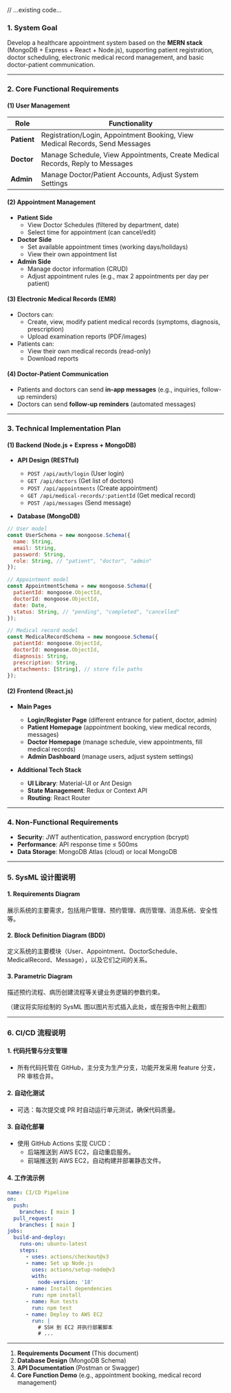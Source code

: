 // ...existing code...

### **1. System Goal**  
Develop a healthcare appointment system based on the **MERN stack** (MongoDB + Express + React + Node.js), supporting patient registration, doctor scheduling, electronic medical record management, and basic doctor-patient communication.  

---

### **2. Core Functional Requirements**  

#### **(1) User Management**  
| Role | Functionality |  
|------|---------------|  
| **Patient** | Registration/Login, Appointment Booking, View Medical Records, Send Messages |  
| **Doctor** | Manage Schedule, View Appointments, Create Medical Records, Reply to Messages |  
| **Admin** | Manage Doctor/Patient Accounts, Adjust System Settings |  

#### **(2) Appointment Management**  
- **Patient Side**  
  - View Doctor Schedules (filtered by department, date)  
  - Select time for appointment (can cancel/edit)  
- **Doctor Side**  
  - Set available appointment times (working days/holidays)  
  - View their own appointment list  
- **Admin Side**  
  - Manage doctor information (CRUD)  
  - Adjust appointment rules (e.g., max 2 appointments per day per patient)  

#### **(3) Electronic Medical Records (EMR)**  
- Doctors can:  
  - Create, view, modify patient medical records (symptoms, diagnosis, prescription)  
  - Upload examination reports (PDF/images)  
- Patients can:  
  - View their own medical records (read-only)  
  - Download reports  

#### **(4) Doctor-Patient Communication**  
- Patients and doctors can send **in-app messages** (e.g., inquiries, follow-up reminders)  
- Doctors can send **follow-up reminders** (automated messages)  

---

### **3. Technical Implementation Plan**  

#### **(1) Backend (Node.js + Express + MongoDB)**  
- **API Design (RESTful)**  
  - `POST /api/auth/login` (User login)  
  - `GET /api/doctors` (Get list of doctors)  
  - `POST /api/appointments` (Create appointment)  
  - `GET /api/medical-records/:patientId` (Get medical record)  
  - `POST /api/messages` (Send message)  

- **Database (MongoDB)**  
```javascript
// User model
const UserSchema = new mongoose.Schema({
  name: String,
  email: String,
  password: String,
  role: String, // "patient", "doctor", "admin"
});

// Appointment model
const AppointmentSchema = new mongoose.Schema({
  patientId: mongoose.ObjectId,
  doctorId: mongoose.ObjectId,
  date: Date,
  status: String, // "pending", "completed", "cancelled"
});

// Medical record model
const MedicalRecordSchema = new mongoose.Schema({
  patientId: mongoose.ObjectId,
  doctorId: mongoose.ObjectId,
  diagnosis: String,
  prescription: String,
  attachments: [String], // store file paths
});
```  

#### **(2) Frontend (React.js)**  
- **Main Pages**  
  - **Login/Register Page** (different entrance for patient, doctor, admin)  
  - **Patient Homepage** (appointment booking, view medical records, messages)  
  - **Doctor Homepage** (manage schedule, view appointments, fill medical records)  
  - **Admin Dashboard** (manage users, adjust system settings)  

- **Additional Tech Stack**  
  - **UI Library**: Material-UI or Ant Design  
  - **State Management**: Redux or Context API  
  - **Routing**: React Router  

---

### **4. Non-Functional Requirements**  
- **Security**: JWT authentication, password encryption (bcrypt)  
- **Performance**: API response time ≤ 500ms  
- **Data Storage**: MongoDB Atlas (cloud) or local MongoDB  

---

### **5. SysML 设计图说明**

#### 1. Requirements Diagram
展示系统的主要需求，包括用户管理、预约管理、病历管理、消息系统、安全性等。

#### 2. Block Definition Diagram (BDD)
定义系统的主要模块（User、Appointment、DoctorSchedule、MedicalRecord、Message），以及它们之间的关系。

#### 3. Parametric Diagram
描述预约流程、病历创建流程等关键业务逻辑的参数约束。

（建议将实际绘制的 SysML 图以图片形式插入此处，或在报告中附上截图）

---

### **6. CI/CD 流程说明**

#### 1. 代码托管与分支管理
- 所有代码托管在 GitHub，主分支为生产分支，功能开发采用 feature 分支，PR 审核合并。

#### 2. 自动化测试
- 可选：每次提交或 PR 时自动运行单元测试，确保代码质量。

#### 3. 自动化部署
- 使用 GitHub Actions 实现 CI/CD：
  - 后端推送到 AWS EC2，自动重启服务。
  - 前端推送到 AWS EC2，自动构建并部署静态文件。

#### 4. 工作流示例
```yaml
name: CI/CD Pipeline
on:
  push:
    branches: [ main ]
  pull_request:
    branches: [ main ]
jobs:
  build-and-deploy:
    runs-on: ubuntu-latest
    steps:
      - uses: actions/checkout@v3
      - name: Set up Node.js
        uses: actions/setup-node@v3
        with:
          node-version: '18'
      - name: Install dependencies
        run: npm install
      - name: Run tests
        run: npm test
      - name: Deploy to AWS EC2
        run: |
          # SSH 到 EC2 并执行部署脚本
          # ...
```

---
1. **Requirements Document** (This document)  
2. **Database Design** (MongoDB Schema)  
3. **API Documentation** (Postman or Swagger)  
4. **Core Function Demo** (e.g., appointment booking, medical record management)  


